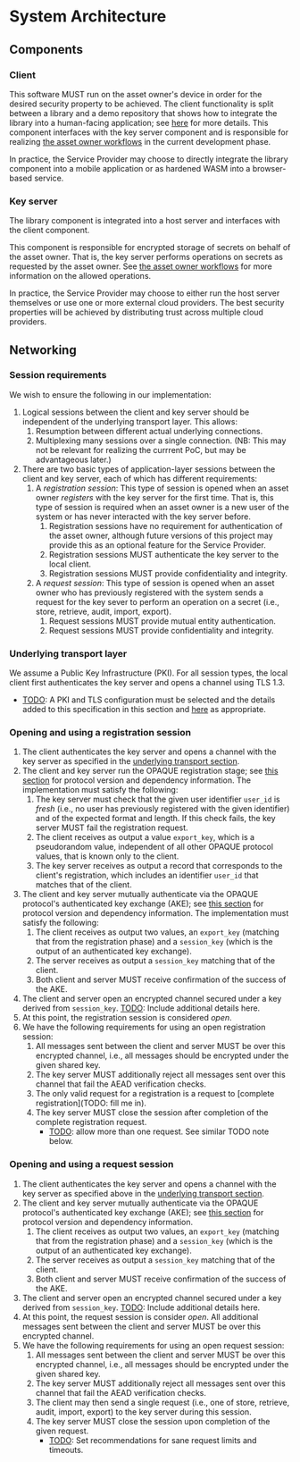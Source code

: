 # System Architecture

## Components

### Client 
This software MUST run on the asset owner's device in order for the desired security property to be achieved. 
The client functionality is split between a library and a demo repository that shows how to integrate the library into a human-facing application; see [here](repository-list.md) for more details. This component interfaces with the key server component and is responsible for realizing [the asset owner workflows](current-development-phase.md#workflows) in the current development phase.

In practice, the Service Provider may choose to directly integrate the library component into a mobile application or as hardened WASM into a browser-based service. 



### Key server
The library component is integrated into a host server and interfaces with the client component.

This component is responsible for encrypted storage of secrets on behalf of the asset owner. That is, the key server performs operations on secrets as requested by the asset owner. See [the asset owner workflows](current-development-phase.md#workflows) for more information on the allowed operations. 

In practice, the Service Provider may choose to either run the host server themselves or use one or more external cloud providers. The best security properties will be achieved by distributing trust across multiple cloud providers.

## Networking
### Session requirements
We wish to ensure the following in our implementation:
1. Logical sessions between the client and key server should be independent of the underlying transport layer. This allows:
    1. Resumption between different actual underlying connections.
    1. Multiplexing many sessions over a single connection. (NB: This may not be relevant for realizing the currrent PoC, but may be advantageous later.)
1. There are two basic types of application-layer sessions between the client and key server, each of which has different requirements:
    1. A _registration session_: This type of session is opened when an asset owner _registers_ with the key server for the first time. That is, this type of session is required when an asset owner is a new user of the system or has never interacted with the key server before.
        1. Registration sessions have no requirement for authentication of the asset owner, although future versions of this project may provide this as an optional feature for the Service Provider.
        1. Registration sessions MUST authenticate the key server to the local client.
        1. Registration sessions MUST provide confidentiality and integrity.
    1. A _request session_: This type of session is opened when an asset owner who has previously registered with the system sends a request for the key sever to perform an operation on a secret (i.e., store, retrieve, audit, import, export).
        1. Request sessions MUST provide mutual entity authentication.
        1. Request sessions MUST provide confidentiality and integrity.

### Underlying transport layer
We assume a Public Key Infrastructure (PKI). For all session types, the local client first authenticates the key server and opens a channel using TLS 1.3.
  - [TODO](https://github.com/boltlabs-inc/key-mgmt-spec/issues/22): A PKI and TLS configuration must be selected and the details added to this specification in this section and [here](current-development-phase.md#cryptographic-protocol-and-implementation-dependencies) as appropriate.

### Opening and using a registration session

1. The client authenticates the key server and opens a channel with the key server as specified in the [underlying transport section](#systems-architecture.md/#underlying_transport_layer).
1. The client and key server run the OPAQUE registration stage; see [this section](current-development-phase.md#cryptographic-protocol-and-implementation-dependencies) for protocol version and dependency information. The implementation must satisfy the following:
    1. The key server must check that the given user identifier `user_id` is _fresh_ (i.e., no user has previously registered with the given identifier) and of the expected format and length. If this check fails, the key server MUST fail the registration request.
    1. The client receives as output a value `export_key`, which is a pseudorandom value, independent of all other OPAQUE protocol values, that is known only to the client.
    1. The key server receives as output a record that corresponds to the client's registration, which includes an identifier `user_id` that matches that of the client.
1. The client and key server mutually authenticate via the OPAQUE protocol's authenticated key exchange (AKE); see [this section](current-development-phase.md#cryptographic-protocol-and-implementation-dependencies) for protocol version and dependency information. The implementation must satisfy the following:
    1. The client receives as output two values, an `export_key` (matching that from the registration phase) and a `session_key` (which is the output of an authenticated key exchange).
    1. The server receives as output a `session_key` matching that of the client.
    1. Both client and server MUST receive confirmation of the success of the AKE.
1. The client and server open an encrypted channel secured under a key derived from `session_key`. [TODO](https://github.com/boltlabs-inc/key-mgmt-spec/issues/29): Include additional details here.
1. At this point, the registration session is considered _open_. 
1. We have the following requirements for using an open registration session:
    1. All messages sent between the client and server MUST be over this encrypted channel, i.e., all messages should be encrypted under the given shared key. 
    1. The key server MUST additionally reject all messages sent over this channel that fail the AEAD verification checks.
    1. The only valid request for a registration is a request to [complete registration](TODO: fill me in).
    1. The key server MUST close the session after completion of the complete registration request.
        - [TODO](https://github.com/boltlabs-inc/key-mgmt-spec/issues/51): allow more than one request. See similar TODO note below.

### Opening and using a request session

1. The client authenticates the key server and opens a channel with the key server as specified above in the [underlying transport section](#underlying_transport_layer).
1. The client and key server mutually authenticate via the OPAQUE protocol's authenticated key exchange (AKE); see [this section](current-development-phase.md#cryptographic-protocol-and-implementation-dependencies) for protocol version and dependency information.
    1. The client receives as output two values, an `export_key` (matching that from the registration phase) and a `session_key` (which is the output of an authenticated key exchange).
    1. The server receives as output a `session_key` matching that of the client.
    1. Both client and server MUST receive confirmation of the success of the AKE.
1. The client and server open an encrypted channel secured under a key derived from `session_key`. [TODO](https://github.com/boltlabs-inc/key-mgmt-spec/issues/29): Include additional details here.
1. At this point, the request session is consider _open_. All additional messages sent between the client and server MUST be over this encrypted channel.
1. We have the following requirements for using an open request session:
    1. All messages sent between the client and server MUST be over this encrypted channel, i.e., all messages should be encrypted under the given shared key. 
    1. The key server MUST additionally reject all messages sent over this channel that fail the AEAD verification checks.
    1. The client may then send a single request (i.e., one of store, retrieve, audit, import, export) to the key server during this session.
    1. The key server MUST close the session upon completion of the given request.
        - [TODO](https://github.com/boltlabs-inc/key-mgmt-spec/issues/51): Set recommendations for sane request limits and timeouts.
